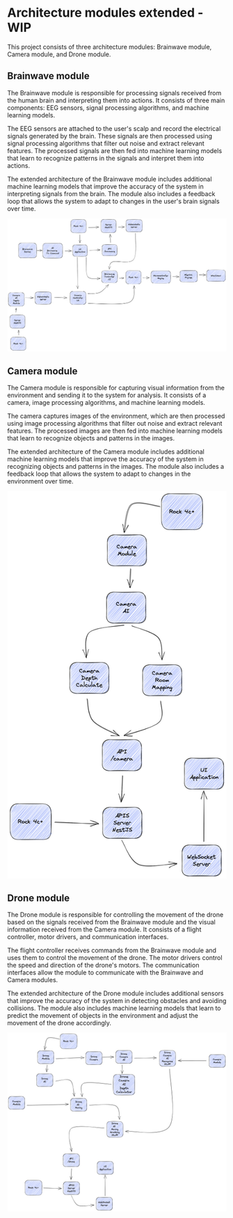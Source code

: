 # Architecture modules extended - WIP

This project consists of three architecture modules: Brainwave module, Camera module, and Drone module.

## Brainwave module

The Brainwave module is responsible for processing signals received from the human brain and interpreting them into actions. It consists of three main components: EEG sensors, signal processing algorithms, and machine learning models.

The EEG sensors are attached to the user's scalp and record the electrical signals generated by the brain. These signals are then processed using signal processing algorithms that filter out noise and extract relevant features. The processed signals are then fed into machine learning models that learn to recognize patterns in the signals and interpret them into actions.

The extended architecture of the Brainwave module includes additional machine learning models that improve the accuracy of the system in interpreting signals from the brain. The module also includes a feedback loop that allows the system to adapt to changes in the user's brain signals over time.

![brainwave module extended architecture](../architecture/brainwave-module-extended.png)

## Camera module

The Camera module is responsible for capturing visual information from the environment and sending it to the system for analysis. It consists of a camera, image processing algorithms, and machine learning models.

The camera captures images of the environment, which are then processed using image processing algorithms that filter out noise and extract relevant features. The processed images are then fed into machine learning models that learn to recognize objects and patterns in the images.

The extended architecture of the Camera module includes additional machine learning models that improve the accuracy of the system in recognizing objects and patterns in the images. The module also includes a feedback loop that allows the system to adapt to changes in the environment over time.

![camera module extended architecture](../architecture/camera-module-extended.png)

## Drone module

The Drone module is responsible for controlling the movement of the drone based on the signals received from the Brainwave module and the visual information received from the Camera module. It consists of a flight controller, motor drivers, and communication interfaces.

The flight controller receives commands from the Brainwave module and uses them to control the movement of the drone. The motor drivers control the speed and direction of the drone's motors. The communication interfaces allow the module to communicate with the Brainwave and Camera modules.

The extended architecture of the Drone module includes additional sensors that improve the accuracy of the system in detecting obstacles and avoiding collisions. The module also includes machine learning models that learn to predict the movement of objects in the environment and adjust the movement of the drone accordingly.

![drone module extended architecture](../architecture/drone-module-extended.png)
